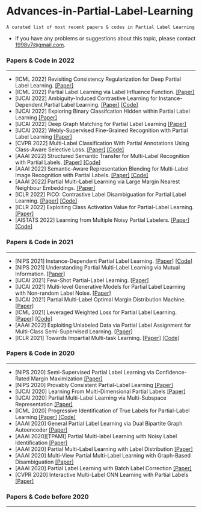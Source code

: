 # Advances-in-Partial-Label-Learning

    A curated list of most recent papers & codes in Partial Label Learning
    
* If you have any problems or suggestions about this topic, please contact 1998v7@gmail.com.

### Papers & Code in 2022
-----

* [ICML 2022] Revisiting Consistency Regularization for Deep Partial Label Learning. [[Paper]](https://proceedings.mlr.press/v162/wu22l.html)
* [ICML 2022] Partial Label Learning via Label Influence Function. [[Paper]](https://proceedings.mlr.press/v162/gong22c.html)
* [IJCAI 2022] Ambiguity-Induced Contrastive Learning for Instance-Dependent Partial Label Learning. [[Paper]](https://www.ijcai.org/proceedings/2022/0502.pdf) [[Code]](https://github.com/AlphaXia/ABLE)
* [IJCAI 2022] Exploring Binary Classifcation Hidden within Partial Label Learning [[Paper]](https://www.ijcai.org/proceedings/2022/0456.pdf)
* [IJCAI 2022] Deep Graph Matching for Partial Label Learning [[Paper]](https://www.ijcai.org/proceedings/2022/0459.pdf)
* [IJCAI 2022] Webly-Supervised Fine-Grained Recognition with Partial Label Learning [[Paper]](https://www.ijcai.org/proceedings/2022/0209.pdf)
* [CVPR 2022] Multi-Label Classification With Partial Annotations Using Class-Aware Selective Loss. [[Paper]](https://arxiv.org/abs/2110.10955) [[Code]](https://github.com/alibaba-miil/partiallabelingcsl)
* [AAAI 2022] Structured Semantic Transfer for Multi-Label Recognition with Partial Labels. [[Paper]](https://arxiv.org/abs/2112.10941) [[Code]](https://github.com/hcplab-sysu/hcp-mlr-pl)
* [AAAI 2022] Semantic-Aware Representation Blending for Multi-Label Image Recognition with Partial Labels. [[Paper]](https://arxiv.org/abs/2203.02172) [[Code]](https://github.com/hcplab-sysu/hcp-mlr-pl)
* [AAAI 2022] Partial Multi-Label Learning via Large Margin Nearest Neighbour Embeddings. [[Paper]](https://ojs.aaai.org/index.php/AAAI/article/view/20628)
* [ICLR 2022] PiCO: Contrastive Label Disambiguation for Partial Label Learning. [[Paper]](https://openreview.net/pdf?id=EhYjZy6e1gJ) [[Code]](https://github.com/hbzju/pico)
* [ICLR 2022] Exploiting Class Activation Value for Partial-Label Learning. [[Paper]](https://openreview.net/forum?id=qqdXHUGec9h)
* [AISTATS 2022] Learning from Multiple Noisy Partial Labelers. [[Paper]](https://arxiv.org/pdf/2106.04530v2.pdf) [[Code]](https://github.com/batsresearch/nplm)


### Papers & Code in 2021
-----
* [NIPS 2021] Instance-Dependent Partial Label Learning. [[Paper]](https://arxiv.org/pdf/2110.12911v2.pdf) [[Code]](https://github.com/palm-ml/valen)
* [NIPS 2021] Understanding Partial Multi-Label Learning via Mutual Information. [[Paper]](https://arxiv.org/pdf/2110.12911v2.pdf)
* [IJCAI 2021] Few-Shot Partial-Label Learning. [[Paper]](https://arxiv.org/pdf/2106.00984v1.pdf)
* [IJCAI 2021] Multi-level Generative Models for Partial Label Learning with Non-random Label Noise. [[Paper]](https://arxiv.org/pdf/2005.05407v1.pdf)
* [IJCAI 2021] Partial Multi-Label Optimal Margin Distribution Machine. [[Paper]](https://www.ijcai.org/proceedings/2021/0303.pdf)
* [ICML 2021] Leveraged Weighted Loss for Partial Label Learning. [[Paper]](https://arxiv.org/pdf/2106.05731v1.pdf) [[Code]](https://github.com/hongwei-wen/LW-loss-for-partial-label)
* [AAAI 2022] Exploiting Unlabeled Data via Partial Label Assignment for Multi-Class Semi-Supervised Learning. [[Paper]](https://ojs.aaai.org/index.php/AAAI/article/view/17310)
* [ICLR 2021] Towards Impartial Multi-task Learning. [[Paper]](https://openreview.net/forum?id=IMPnRXEWpvr) [[Code]](https://github.com/avivnavon/nash-mtl)

### Papers & Code in 2020
-----
* [NIPS 2020] Semi-Supervised Partial Label Learning via Confidence-Rated Margin Maximization [[Paper]](https://papers.nips.cc/paper/2020/file/4dea382d82666332fb564f2e711cbc71-Paper.pdf)
* [NIPS 2020] Provably Consistent Partial-Label Learning [[Paper]](https://papers.nips.cc/paper/2020/file/7bd28f15a49d5e5848d6ec70e584e625-Paper.pdf)
* [IJCAI 2020] Learning From Multi-Dimensional Partial Labels [[Paper]](https://www.ijcai.org/Proceedings/2020/0407.pdf)
* [IJCAI 2020] Partial Multi-Label Learning via Multi-Subspace Representation [[Paper]](https://www.ijcai.org/proceedings/2020/0362.pdf)
* [ICML 2020] Progressive Identification of True Labels for Partial-Label Learning [[Paper]](https://arxiv.org/pdf/2002.08053v3.pdf) [[Code]](https://github.com/Lvcrezia77/PRODEN)
* [AAAI 2020] General Partial Label Learning via Dual Bipartite Graph Autoencoder [[Paper]](https://arxiv.org/pdf/2001.01290.pdf)
* [AAAI 2020][TPAMI] Partial Multi-label Learning with Noisy Label Identification [[Paper]](https://ojs.aaai.org/index.php/AAAI/article/view/6117)
* [AAAI 2020] Partial Multi-Label Learning with Label Distribution [[Paper]](https://ojs.aaai.org/index.php/AAAI/article/view/6124)
* [AAAI 2020] Multi-View Partial Multi-Label Learning with Graph-Based Disambiguation [[Paper]](https://ojs.aaai.org/index.php/AAAI/article/view/5761)
* [AAAI 2020] Partial Label Learning with Batch Label Correction [[Paper]](https://ojs.aaai.org/index.php/AAAI/article/view/6132)
* [CVPR 2020] Interactive Multi-Label CNN Learning with Partial Labels [[Paper]](https://openaccess.thecvf.com/content_CVPR_2020/papers/Huynh_Interactive_Multi-Label_CNN_Learning_With_Partial_Labels_CVPR_2020_paper.pdf)

### Papers & Code before 2020
----
